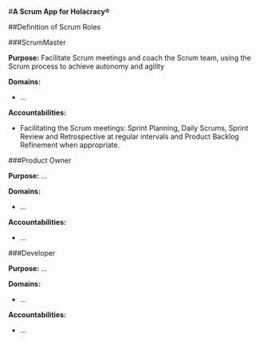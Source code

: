 #**A Scrum App for Holacracy®**

##Definition of Scrum Roles


###ScrumMaster

**Purpose:**
Facilitate Scrum meetings and coach the Scrum team, using the Scrum process to achieve autonomy and agility

**Domains:**

- ...

**Accountabilities:**

- Facilitating the Scrum meetings: Sprint Planning, Daily Scrums, Sprint Review and Retrospective at regular intervals and Product Backlog Refinement when appropriate.


###Product Owner

**Purpose:**
...

**Domains:**

- ...

**Accountabilities:**

- ...


###Developer

**Purpose:**
...

**Domains:**

- ...

**Accountabilities:**

- ...

